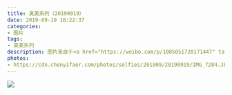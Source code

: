 ```yaml
---
title: 臭美系列（20190919）
date: 2019-09-19 16:22:37
categories:
- 图片
tags:
- 臭美系列
description: 图片来自于<a href="https://weibo.com/p/1005051720171447" target="_blank">quanmmmmm</a><br/> “😉😉” ​​​ ​​​ ​​​
photos: 
- https://cdn.chenyifaer.com/photos/selfies/201909/20190919/IMG_7284.JPG
---
```


![](https://cdn.chenyifaer.com/photos/selfies/201909/20190919/IMG_7285.JPG)
